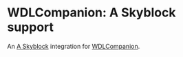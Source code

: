 # WDLCompanion: A Skyblock support

An [A Skyblock](https://github.com/tastybento/askyblock/) integration for [WDLCompanion](https://github.com/Pokechu22/WorldDownloader-Serverside-Companion).
